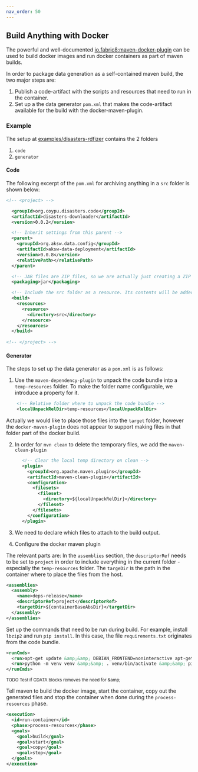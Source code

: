 ```yaml
---
nav_order: 50
---
```


## Build Anything with Docker

The powerful and well-documented [io.fabric8:maven-docker-plugin](https://dmp.fabric8.io/) can be used to build docker images and run docker containers as part of maven builds. 

In order to package data generation as a self-contained maven build, the two major steps are:

1. Publish a code-artifact with the scripts and resources that need to run in the container.
2. Set up a the data generator `pom.xml` that makes the code-artifact available for the build with the docker-maven-plugin.

### Example

The setup at [examples/disasters-rdfizer](examples/disasters-rdfizer) contains the 2 folders

1. `code`
2. `generator`

#### Code

The following excerpt of the `pom.xml` for archiving anything in a `src` folder is shown below:

```xml
<!-- <project> -->

  <groupId>org.coypu.disasters.code</groupId>
  <artifactId>disasters-downloader</artifactId>
  <version>0.0.2</version>

  <!-- Inherit settings from this parent -->
  <parent>
    <groupId>org.aksw.data.config</groupId>
    <artifactId>aksw-data-deployment</artifactId>
    <version>0.0.8</version>
    <relativePath></relativePath>
  </parent>

  <!-- JAR files are ZIP files, so we are actually just creating a ZIP file here -->
  <packaging>jar</packaging>

  <!-- Include the src folder as a resource. Its contents will be added to the root of the JAR bundle. -->
  <build>
    <resources>
      <resource>
        <directory>src</directory>
      </resource>
    </resources>
  </build>
  
<!-- </project> -->
```

#### Generator

The steps to set up the data generator as a `pom.xml` is as follows:


1. Use the `maven-dependency-plugin` to unpack the code bundle into a `temp-resources` folder. To make the folder name configurable, we introduce a property for it.
```xml
    <!-- Relative folder where to unpack the code bundle -->
    <localUnpackRelDir>temp-resources</localUnpackRelDir>

```

Actually we would like to place those files into the `target` folder, however the `docker-maven-plugin` does not appear to support making files in that folder part of the docker build.

2. In order for `mvn clean` to delete the temporary files, we add the `maven-clean-plugin`
```xml
      <!-- Clear the local temp directory on clean -->
      <plugin>
        <groupId>org.apache.maven.plugins</groupId>
        <artifactId>maven-clean-plugin</artifactId>
        <configuration>
          <filesets>
            <fileset>
              <directory>${localUnpackRelDir}</directory>
            </fileset>
          </filesets>
        </configuration>
      </plugin>
```
  
3. We need to declare which files to attach to the build output.

4. Configure the docker maven plugin

The relevant parts are: In the `assemblies` section, the `descriptorRef` needs to be set to `project` in order to include everything in the current folder - especially the `temp-resources` folder.
The `targeDir` is the path in the container where to place the files from the host.
```xml
<assemblies>
  <assembly>
    <name>deps-release</name>
    <descriptorRef>project</descriptorRef>
    <targetDir>${containerBaseAbsDir}</targetDir>
  </assembly>
</assemblies>
```

Set up the commands that need to be run during build. For example, install `lbzip2` and run `pip install`. In this case, the file `requirements.txt` originates from the code bundle.
```xml
<runCmds>
  <run>apt-get update &amp;&amp; DEBIAN_FRONTEND=noninteractive apt-get install --no-install-recommends --assume-yes lbzip2</run>
  <run>python -m venv venv &amp;&amp; . venv/bin/activate &amp;&amp; pip install -r requirements.txt</run>
</runCmds>
```
<sub>TODO Test if CDATA blocks removes the need for &amp;amp;</sub>



Tell maven to build the docker image, start the container, copy out the generated files and stop the container when done during the `process-resources` phase. 

```xml
<execution>
  <id>run-container</id>
  <phase>process-resources</phase>
  <goals>
    <goal>build</goal>
    <goal>start</goal>
    <goal>copy</goal>
    <goal>stop</goal>
  </goals>
</execution>
```
